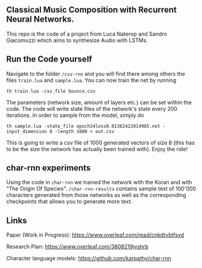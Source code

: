 ## Classical Music Composition with Recurrent Neural Networks.

This repo is the code of a project from Luca Naterop and Sandro Giacomuzzi which aims to synthesize Audio with LSTMs. 

## Run the Code yourself

Navigate to the folder `/csv-rnn` and you will find there among others the files `train.lua` and `sample.lua`. You can now train the 
net by running

`th train.lua -csv_file bounce.csv`

The parameters (network size, amount of layers etc.) can be set within the code. The code will write
state files of the network's state every 200 iterations. In order to sample from the model, simply do

`th sample.lua -state_file epoch24loss0.01362422014985.net -input_dimension 8 -length 1000 > out.csv`

This is going to write a csv file of 1000 generated vectors of size 8 (this has to be the size the 
network has actually been trained with). 
Enjoy the ride!

## char-rnn experiments

Using the code in `char-rnn` we trained the network with the Koran and with "The Origin Of Species". `/char-rnn-results` contains sample text of 100'000 characters generated from those networks as well as the corresponding checkpoints that allows you to generate more text. 

## Links

Paper (Work in Progress): https://www.overleaf.com/read/cnkdtvbtfsyd

Research Plan: https://www.overleaf.com/3808219jvshrb

Character language models: https://github.com/karpathy/char-rnn
